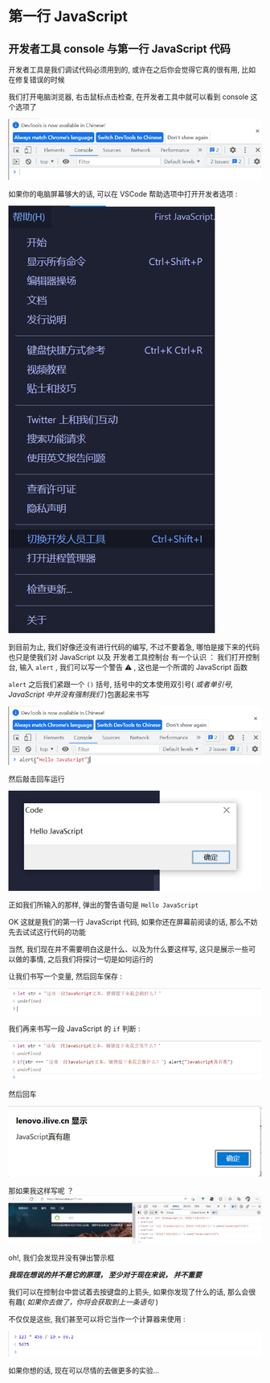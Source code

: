 # 第一行 JavaScript
## 开发者工具 console 与第一行 JavaScript 代码
开发者工具是我们调试代码必须用到的, 或许在之后你会觉得它真的很有用, 比如在修复错误的时候

我们打开电脑浏览器, 右击鼠标点击检查, 在开发者工具中就可以看到 console 这个选项了

![开发者工具.png](./images/%E5%BC%80%E5%8F%91%E8%80%85%E5%B7%A5%E5%85%B7.png)

如果你的电脑屏幕够大的话, 可以在 VSCode 帮助选项中打开开发者选项 :

![开发者选项.png](./images/%E5%BC%80%E5%8F%91%E8%80%85%E9%80%89%E9%A1%B9.png)

到目前为止, 我们好像还没有进行代码的编写, 不过不要着急, 哪怕是接下来的代码也只是使我们对 JavaScript 以及 开发者工具控制台 有一个认识 ： 
我们打开控制台, 输入 `alert` , 我们可以写一个警告 ⚠️ , 这也是一个所谓的 JavaScript 函数

`alert`  之后我们紧跟一个 `()` 括号, 括号中的文本使用双引号( _或者单引号, JavaScript 中并没有强制我们_ )包裹起来书写

![警示框.png](./images/%E8%AD%A6%E5%91%8A%E6%A1%86.png)

然后敲击回车运行

![警示框弹出.png](./images/%E5%BC%B9%E5%87%BA%E8%AD%A6%E7%A4%BA%E6%A1%86.png)

正如我们所输入的那样, 弹出的警告语句是 `Hello JavaScript` 

OK 这就是我们的第一行 JavaScript 代码, 如果你还在屏幕前阅读的话, 那么不妨先去试试这行代码的功能

当然, 我们现在并不需要明白这是什么、以及为什么要这样写, 这只是展示一些可以做的事情, 之后我们将探讨一切是如何运行的

让我们书写一个变量, 然后回车保存 :

![声明变量演示.png](./images/%E5%A3%B0%E6%98%8E%E5%8F%98%E9%87%8F%E6%BC%94%E7%A4%BA.png)

我们再来书写一段 JavaScript 的 `if` 判断 :

![判断,png](./images/%E5%88%A4%E6%96%AD.png)

然后回车

![变量判断警示框示例.png](./images/%E5%8F%98%E9%87%8F%E5%88%A4%E6%96%AD%E8%AD%A6%E7%A4%BA%E6%A1%86%E7%A4%BA%E4%BE%8B.png)

那如果我这样写呢 ？
![判断不成立](./images/%E5%88%A4%E6%96%AD%E4%B8%8D%E6%88%90%E7%AB%8B.png)

oh!, 我们会发现并没有弹出警示框

***我现在想说的并不是它的原理， 至少对于现在来说， 并不重要***

我们可以在控制台中尝试着去按键盘的上箭头, 如果你发现了什么的话, 那么会很有趣( _如果你去做了，你将会获取到上一条语句_ )

不仅仅是这些, 我们甚至可以将它当作一个计算器来使用 : 

![计算器.png](./images/%E8%AE%A1%E7%AE%97%E5%99%A8.png)

如果你想的话, 现在可以尽情的去做更多的实验...


